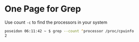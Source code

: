 # One Page for Grep

Use count `-c` to find the processors in your system

```zsh
poseidon 06:11:42 ~ $ grep --count ^processor /proc/cpuinfo
2
```